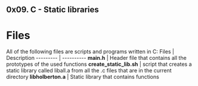 ## 0x09. C - Static libraries ##
# Files #
All of the following files are scripts and programs written in C:
Files | Description
--------- | ----------
**main.h** | Header file that contains all the prototypes of the used functions
**create_static_lib.sh** | script that creates a static library called liball.a from all the .c files that are in the current directory
**libholberton.a** | Static library that contains functions
